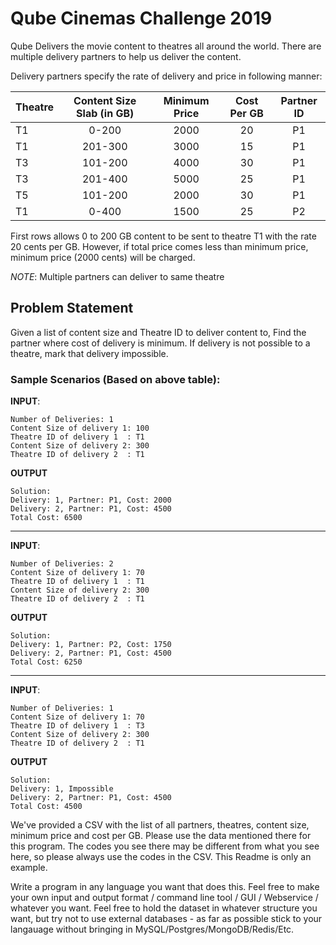 # Qube Cinemas Challenge 2019
Qube Delivers the movie content to theatres all around the world. There are multiple delivery partners to help us deliver the content.

Delivery partners specify the rate of delivery and price in following manner:

| Theatre       | Content Size Slab (in GB)| Minimum Price | Cost Per GB | Partner ID |
| ------------- |:----------------:        |:-------------:| :----------:|:----------:|
|  T1           |         0-200            |       2000    |      20     |     P1     |
|  T1           |         201-300          |       3000    |      15     |P1          |
|  T3           |         101-200          |       4000    |      30     |P1          |
|  T3           |         201-400          |       5000    |      25     |P1          |
|  T5           |         101-200          |       2000    |      30     |P1          |
|  T1           |         0-400            |       1500    |      25     |P2          |

First rows allows 0 to 200 GB content to be sent to theatre T1 with the rate 20 cents per GB. However, if total price comes less than minimum price, minimum price (2000 cents) will be charged.

*NOTE*: Multiple partners can deliver to same theatre 


## Problem Statement
Given a list of content size and Theatre ID to deliver content to, Find the partner where cost of delivery is minimum. If delivery is not possible to a theatre, mark that delivery impossible. 

### Sample Scenarios (Based on above table):
**INPUT**:
```
Number of Deliveries: 1
Content Size of delivery 1: 100
Theatre ID of delivery 1  : T1
Content Size of delivery 2: 300
Theatre ID of delivery 2  : T1
```
**OUTPUT**
```
Solution: 
Delivery: 1, Partner: P1, Cost: 2000
Delivery: 2, Partner: P1, Cost: 4500
Total Cost: 6500
```
---
**INPUT**:
```
Number of Deliveries: 2
Content Size of delivery 1: 70
Theatre ID of delivery 1  : T1
Content Size of delivery 2: 300
Theatre ID of delivery 2  : T1
```
**OUTPUT**
```
Solution: 
Delivery: 1, Partner: P2, Cost: 1750
Delivery: 2, Partner: P1, Cost: 4500
Total Cost: 6250
```

---
**INPUT**:
```
Number of Deliveries: 1
Content Size of delivery 1: 70
Theatre ID of delivery 1  : T3
Content Size of delivery 2: 300
Theatre ID of delivery 2  : T1
```
**OUTPUT**
```
Solution: 
Delivery: 1, Impossible
Delivery: 2, Partner: P1, Cost: 4500
Total Cost: 4500
```
We've provided a CSV with the list of all partners, theatres, content size, minimum price and cost per GB. Please use the data mentioned there for this program. The codes you see there may be different from what you see here, so please always use the codes in the CSV. This Readme is only an example.

Write a program in any language you want that does this. Feel free to make your own input and output format / command line tool / GUI / Webservice / whatever you want. Feel free to hold the dataset in whatever structure you want, but try not to use external databases - as far as possible stick to your langauage without bringing in MySQL/Postgres/MongoDB/Redis/Etc.




